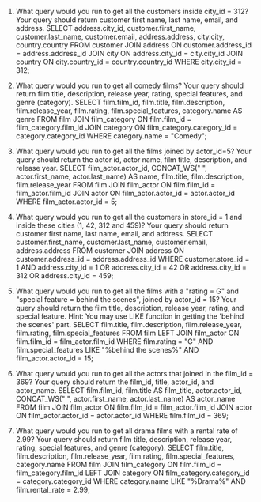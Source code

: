 1. What query would you run to get all the customers inside city_id = 312? Your query should return customer first name, last name, email, and address.
SELECT address.city_id, customer.first_name, customer.last_name, customer.email, address.address, city.city, country.country
FROM customer
JOIN address ON customer.address_id = address.address_id
JOIN city ON address.city_id = city.city_id
JOIN country ON city.country_id = country.country_id
WHERE city.city_id = 312;

2. What query would you run to get all comedy films? Your query should return film title, description, release year, rating, special features, and genre (category).
SELECT film.film_id, film.title, film.description, film.release_year, film.rating, film.special_features, category.name AS genre
FROM film
JOIN film_category ON film.film_id = film_category.film_id
JOIN category ON film_category.category_id = category.category_id
WHERE category.name = "Comedy";

3. What query would you run to get all the films joined by actor_id=5? Your query should return the actor id, actor name, film title, description, and release year.
SELECT film_actor.actor_id, CONCAT_WS(" ", actor.first_name, actor.last_name) AS name,
        film.title, film.description, film.release_year
FROM film
JOIN film_actor
ON film.film_id = film_actor.film_id
JOIN actor
ON film_actor.actor_id = actor.actor_id
WHERE film_actor.actor_id = 5;

4. What query would you run to get all the customers in store_id = 1 and inside these cities (1, 42, 312 and 459)? Your query should return customer first name, last name, email, and address.
SELECT customer.first_name, customer.last_name, customer.email, address.address
FROM customer
JOIN address
ON customer.address_id = address.address_id
WHERE customer.store_id = 1
AND address.city_id = 1
OR address.city_id = 42
OR address.city_id = 312
OR address.city_id = 459;

5. What query would you run to get all the films with a "rating = G" and "special feature = behind the scenes", joined by actor_id = 15? Your query should return the film title, description, release year, rating, and special feature. Hint: You may use LIKE function in getting the 'behind the scenes' part.
SELECT film.title, film.description, film.release_year, film.rating, film.special_features
FROM film
LEFT JOIN film_actor
ON film.film_id = film_actor.film_id
WHERE film.rating = "G"
AND film.special_features LIKE "%behind the scenes%"
AND film_actor.actor_id = 15;

6. What query would you run to get all the actors that joined in the film_id = 369? Your query should return the film_id, title, actor_id, and actor_name.
SELECT film.film_id, film.title AS film_title, actor.actor_id, CONCAT_WS(" ", actor.first_name, actor.last_name) AS actor_name
FROM film
JOIN film_actor ON film.film_id = film_actor.film_id
JOIN actor ON film_actor.actor_id = actor.actor_id
WHERE film.film_id = 369;

7. What query would you run to get all drama films with a rental rate of 2.99? Your query should return film title, description, release year, rating, special features, and genre (category).
SELECT film.title, film.description, film.release_year, film.rating, film.special_features, category.name
FROM film
JOIN film_category
ON film.film_id = film_category.film_id
LEFT JOIN category
ON film_category.category_id = category.category_id
WHERE category.name LIKE "%Drama%"
AND film.rental_rate = 2.99;
